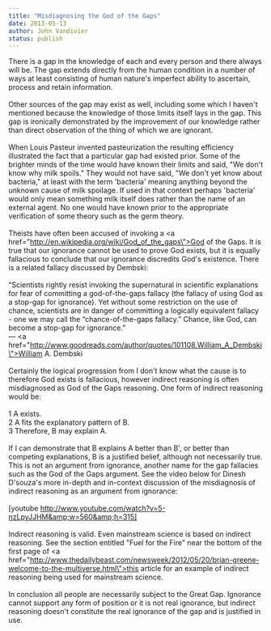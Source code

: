 ```yaml
---
title: "Misdiagnosing the God of the Gaps"
date: 2013-05-13
author: John Vandivier
status: publish
---
```


There is a gap in the knowledge of each and every person and there always will be. The gap extends directly from the human condition in a number of ways at least consisting of human nature's imperfect ability to ascertain, process and retain information.<br /><br />Other sources of the gap may exist as well, including some which I haven't mentioned because the knowledge of those limits itself lays in the gap. This gap is ironically demonstrated by the improvement of our knowledge rather than direct observation of the thing of which we are ignorant.<br /><br />When Louis Pasteur invented pasteurization the resulting efficiency illustrated the fact that a particular gap had existed prior. Some of the brighter minds of the time would have known their limits and said, \"We don't know why milk spoils.\" They would not have said, \"We don't yet know about bacteria,\" at least with the term 'bacteria' meaning anything beyond the unknown cause of milk spoilage. If used in that context perhaps 'bacteria' would only mean something milk itself does rather than the name of an external agent. No one would have known prior to the appropriate verification of some theory such as the germ theory.<br /><br />Theists have often been accused of invoking a <a href=\"http://en.wikipedia.org/wiki/God_of_the_gaps\">God of the Gaps</a>. It is true that our ignorance cannot be used to prove God exists, but it is equally fallacious to conclude that our ignorance discredits God's existence. There is a related fallacy discussed by Dembski:<br /><br />“Scientists rightly resist invoking the supernatural in scientific explanations for fear of committing a god-of-the-gaps fallacy (the fallacy of using God as a stop-gap for ignorance). Yet without some restriction on the use of chance, scientists are in danger of committing a logically equivalent fallacy - one we may call the “chance-of-the-gaps fallacy.” Chance, like God, can become a stop-gap for ignorance.” <br />― <a href=\"http://www.goodreads.com/author/quotes/101108.William_A_Dembski\">William A. Dembski</a><br /><br />Certainly the logical progression from I don't know what the cause is to therefore God exists is fallacious, however indirect reasoning is often misdiagnosed as God of the Gaps reasoning. One form of indirect reasoning would be:<br /><br />1 A exists.<br />2 A fits the explanatory pattern of B.<br />3 Therefore, B may explain A.<br /><br />If I can demonstrate that B explains A better than B', or better than competing explanations, B is a justified belief, although not necessarily true. This is not an argument from ignorance, another name for the gap fallacies such as the God of the Gaps argument. See the video below for Dinesh D'souza's more in-depth and in-context discussion of the misdiagnosis of indirect reasoning as an argument from ignorance:<br /><br />[youtube http://www.youtube.com/watch?v=5-nzLpyJJHM&amp;w=560&amp;h=315]<br /><br />Indirect reasoning is valid. Even mainstream science is based on indirect reasoning. See the section entitled \"Fuel for the Fire\" near the bottom of the first page of <a href=\"http://www.thedailybeast.com/newsweek/2012/05/20/brian-greene-welcome-to-the-multiverse.html\">this article</a> for an example of indirect reasoning being used for mainstream science.<br /><br />In conclusion all people are necessarily subject to the Great Gap. Ignorance cannot support any form of position or it is not real ignorance, but indirect reasoning doesn't constitute the real ignorance of the gap and is justified in use.